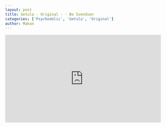 ```yaml
---
layout: post
title: Getula - Original - · Be Svendsen
categories: ['Psychodelic', 'Getula', 'Original']
author: Makan
---
```

<style>.embed-container { position: relative; padding-bottom: 56.25%; height: 0; overflow: hidden; max-width: 100%; } .embed-container iframe, .embed-container object, .embed-container embed { position: absolute; top: 0; left: 0; width: 100%; height: 100%; }</style><div class='embed-container'><iframe src='https://www.youtube.com/embed/F39XU3WhmE8' frameborder='0' allowfullscreen></iframe></div>
